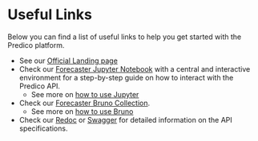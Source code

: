 # Useful Links

Below you can find a list of useful links to help you get started with the Predico platform.

- See our <a href="https://127.0.0.1/" target="_blank">Official Landing page</a>
- Check our <a href="../static/forecaster_tutorial.ipynb" download>Forecaster Jupyter Notebook</a> with a central and interactive environment for a step-by-step guide on how to interact with the Predico API.
    * See more on <a href="https://jupyter.org/" target="_blank">how to use Jupyter</a>
- Check our <a href="../static/Bruno-Predico-Collabforecast.zip" download>Forecaster Bruno Collection</a>.
    * See more on <a href="https://www.usebruno.com/" target="_blank">how to use Bruno</a>
- Check our <a href="https://127.0.0.1/redoc/" target="_blank">Redoc</a> or <a href="https://127.0.0.1/swagger/" target="_blank">Swagger</a> for detailed information on the API specifications.
